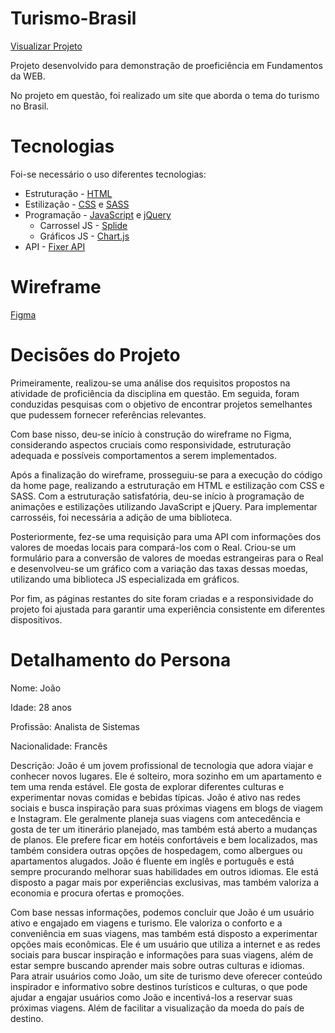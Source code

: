 Turismo-Brasil
=========
[Visualizar Projeto](https://thais-mw.github.io/turismo-brasil)

Projeto desenvolvido para demonstração de proeficiência em Fundamentos da WEB.

No projeto em questão, foi realizado um site que aborda o tema do turismo no Brasil. 

Tecnologias
=========

Foi-se necessário o uso diferentes tecnologias:

  * Estruturação - [HTML](https://developer.mozilla.org/en-US/docs/Web/HTML)
  * Estilização - [CSS](https://developer.mozilla.org/pt-BR/docs/Web/CSS) e [SASS](https://sass-lang.com/)
  * Programação - [JavaScript](https://developer.mozilla.org/en-US/docs/Web/JavaScript) e [jQuery](https://sass-lang.com/)
    * Carrossel JS - [Splide](https://splidejs.com/)
    * Gráficos JS - [Chart.js](https://www.chartjs.org/)
  * API - [Fixer API](https://fixer.io/)
  
Wireframe
=========
[Figma](https://www.figma.com/file/PzD0miiW5IlFkIys5J5wbC/Untitled?node-id=0%3A1&t=JkiMabJNytPGO8Ab-1)
  
  
Decisões do Projeto
=========
Primeiramente, realizou-se uma análise dos requisitos propostos na atividade de proficiência da disciplina em questão. Em seguida, foram conduzidas pesquisas com o objetivo de encontrar projetos semelhantes que pudessem fornecer referências relevantes.

Com base nisso, deu-se início à construção do wireframe no Figma, considerando aspectos cruciais como responsividade, estruturação adequada e possíveis comportamentos a serem implementados.

Após a finalização do wireframe, prosseguiu-se para a execução do código da home page, realizando a estruturação em HTML e estilização com CSS e SASS. Com a estruturação satisfatória, deu-se início à programação de animações e estilizações utilizando JavaScript e jQuery. Para implementar carrosséis, foi necessária a adição de uma biblioteca.

Posteriormente, fez-se uma requisição para uma API com informações dos valores de moedas locais para compará-los com o Real. Criou-se um formulário para a conversão de valores de moedas estrangeiras para o Real e desenvolveu-se um gráfico com a variação das taxas dessas moedas, utilizando uma biblioteca JS especializada em gráficos.

Por fim, as páginas restantes do site foram criadas e a responsividade do projeto foi ajustada para garantir uma experiência consistente em diferentes dispositivos.


Detalhamento do Persona
=========
Nome: João

Idade: 28 anos

Profissão: Analista de Sistemas

Nacionalidade: Francês

Descrição: João é um jovem profissional de tecnologia que adora viajar e conhecer novos lugares. Ele é solteiro, mora sozinho em um apartamento e tem uma renda estável. Ele gosta de explorar diferentes culturas e experimentar novas comidas e bebidas típicas. João é ativo nas redes sociais e busca inspiração para suas próximas viagens em blogs de viagem e Instagram. Ele geralmente planeja suas viagens com antecedência e gosta de ter um itinerário planejado, mas também está aberto a mudanças de planos. Ele prefere ficar em hotéis confortáveis ​​e bem localizados, mas também considera outras opções de hospedagem, como albergues ou apartamentos alugados. João é fluente em inglês e português e está sempre procurando melhorar suas habilidades em outros idiomas. Ele está disposto a pagar mais por experiências exclusivas, mas também valoriza a economia e procura ofertas e promoções.

Com base nessas informações, podemos concluir que João é um usuário ativo e engajado em viagens e turismo. Ele valoriza o conforto e a conveniência em suas viagens, mas também está disposto a experimentar opções mais econômicas. Ele é um usuário que utiliza a internet e as redes sociais para buscar inspiração e informações para suas viagens, além de estar sempre buscando aprender mais sobre outras culturas e idiomas. Para atrair usuários como João, um site de turismo deve oferecer conteúdo inspirador e informativo sobre destinos turísticos e culturas, o que pode ajudar a engajar usuários como João e incentivá-los a reservar suas próximas viagens. Além de facilitar a visualização da moeda do país de destino.
